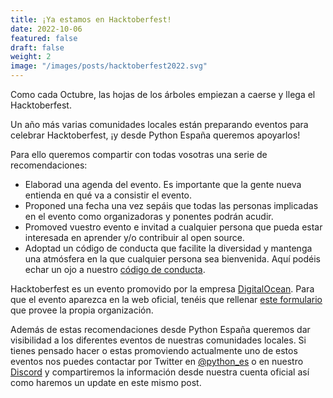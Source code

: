 ```yaml
---
title: ¡Ya estamos en Hacktoberfest!
date: 2022-10-06
featured: false
draft: false
weight: 2
image: "/images/posts/hacktoberfest2022.svg"
---
```

Como cada Octubre, las hojas de los árboles empiezan a caerse y llega el Hacktoberfest.

Un año más varias comunidades locales están preparando eventos para celebrar Hacktoberfest, ¡y desde Python España queremos apoyarlos!

Para ello queremos compartir con todas vosotras una serie de recomendaciones:

- Elaborad una agenda del evento. Es importante que la gente nueva entienda en qué va a consistir el evento.
- Proponed una fecha una vez sepáis que todas las personas implicadas en el evento como organizadoras y ponentes podrán acudir.
- Promoved vuestro evento e invitad a cualquier persona que pueda estar interesada en aprender y/o contribuir al open source.
- Adoptad un código de conducta que facilite la diversidad y mantenga una atmósfera en la que cualquier persona sea bienvenida. Aquí podéis echar un ojo a nuestro [código de conducta](https://es.python.org/codigo-conducta/).

Hacktoberfest es un evento promovido por la empresa [DigitalOcean](https://www.digitalocean.com/). Para que el evento aparezca en la web oficial, tenéis que rellenar [este formulario](http://bit.ly/hacktoberfest-22-events) que provee la propia organización.

Además de estas recomendaciones desde Python España queremos dar visibilidad a los diferentes eventos de nuestras comunidades locales. Si tienes pensado hacer o estas promoviendo actualmente uno de estos eventos nos puedes contactar por Twitter en [@python_es](https://twitter.com/python_es) o en nuestro [Discord](https://discord.com/invite/35E3Ph7Fez) y compartiremos la información desde nuestra cuenta oficial así como haremos un update en este mismo post.
